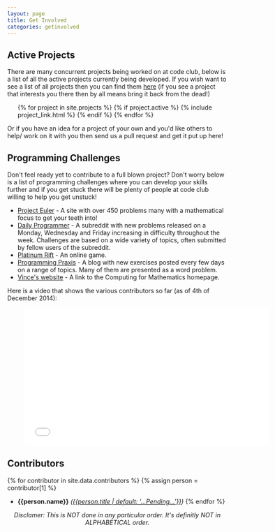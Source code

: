 ```yaml
---
layout: page
title: Get Involved
categories: getinvolved
---
```


## Active Projects

There are many concurrent projects being worked on at code club, below is a
list of all the active projects currently being developed. If you wish want to see
a list of all projects then you can find them
[here](/projects/) (if you see a project that interests
you there then by all means bring it back from the dead!)

<ul class="posts">
 {% for project in site.projects %}
  {% if project.active %}
    {% include project_link.html %}
  {% endif %}
{% endfor %}
</ul>

Or if you have an idea for a project of your own and you'd like others to help/
work on it with you then send us a pull request and get it put up here!

## Programming Challenges

Don't feel ready yet to contribute to a full blown project? Don't worry below is a list of
programming challenges where you can develop your skills further and if you get stuck there
will be plenty of people at code club willing to help you get unstuck!

- [Project Euler](https://projecteuler.net) - A site with over 450 problems
  many with a mathematical focus to get your teeth into!
- [Daily Programmer](http://www.reddit.com/r/dailyprogrammer/) - A subreddit
  with new problems released on a Monday, Wednesday and Friday increasing in difficulty
  throughout the week. Challenges are based on a wide variety of topics, often submitted by
  fellow users of the subreddit.
- [Platinum Rift](http://www.codingame.com/home/platinum-rift) - An online game.
- [Programming Praxis](http://programmingpraxis.com/) - A blog with new
  exercises posted every few days on a range of topics.
  Many of them are presented as a word problem.
- [Vince's website](http://vknight.org/) - A link to the Computing for
  Mathematics homepage.


Here is a video that shows the various contributors so far (as of 4th of December 2014):

<div class="video">
    <figure>
        <iframe width="560" height="315" align='middle' src="//www.youtube.com/embed/UdbXWZJSwnE" frameborder="0" allowfullscreen></iframe>
    </figure>
</div>

## Contributors

{% for contributor in site.data.contributors %}
{% assign person = contributor[1] %}
  - **{{person.name}}** *([{{person.title | default: '...Pending...'}}]({{person.github-page}}))*
{% endfor %}

<i><center>Disclamer: This is NOT done in any particular order.
It's definitly NOT in ALPHABETICAL order.</center></i>
